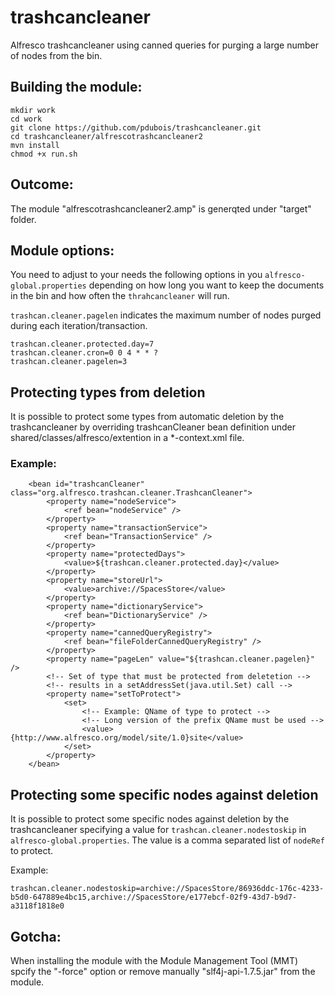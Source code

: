 # trashcancleaner
Alfresco trashcancleaner using canned queries for purging a large number of nodes from the bin.

## Building the module:

```
mkdir work
cd work
git clone https://github.com/pdubois/trashcancleaner.git
cd trashcancleaner/alfrescotrashcancleaner2
mvn install
chmod +x run.sh
```

## Outcome:
The module "alfrescotrashcancleaner2.amp" is generqted under "target" folder.

## Module options:

You need to adjust to your needs the following options in you `alfresco-global.properties` depending on how long you want to keep the documents in the bin and how often the `thrahcancleaner` will run.

`trashcan.cleaner.pagelen` indicates the maximum number of nodes purged during each iteration/transaction.

```
trashcan.cleaner.protected.day=7
trashcan.cleaner.cron=0 0 4 * * ?
trashcan.cleaner.pagelen=3
```
## Protecting types from deletion

It is possible to protect some types from  automatic deletion by the trashcancleaner by overriding trashcanCleaner bean definition under 
shared/classes/alfresco/extention in a *-context.xml file.


### Example:

```
	<bean id="trashcanCleaner" class="org.alfresco.trashcan.cleaner.TrashcanCleaner">
		<property name="nodeService">
			<ref bean="nodeService" />
		</property>
		<property name="transactionService">
			<ref bean="TransactionService" />
		</property>
		<property name="protectedDays">
			<value>${trashcan.cleaner.protected.day}</value>
		</property>
		<property name="storeUrl">
			<value>archive://SpacesStore</value>
		</property>
		<property name="dictionaryService">
			<ref bean="DictionaryService" />
		</property>
		<property name="cannedQueryRegistry">
			<ref bean="fileFolderCannedQueryRegistry" />
		</property>
		<property name="pageLen" value="${trashcan.cleaner.pagelen}" />
		<!-- Set of type that must be protected from deletetion -->
		<!-- results in a setAddressSet(java.util.Set) call -->
		<property name="setToProtect">
			<set>
			    <!-- Example: QName of type to protect -->
			    <!-- Long version of the prefix QName must be used -->
				<value>{http://www.alfresco.org/model/site/1.0}site</value>
			</set>
		</property>
	</bean>
```

## Protecting some specific nodes against deletion

It is possible to protect some specific nodes against deletion by the trashcancleaner specifying a value for `trashcan.cleaner.nodestoskip` in  `alfresco-global.properties`. The value is a comma separated list of `nodeRef` to protect.

Example:

```
trashcan.cleaner.nodestoskip=archive://SpacesStore/86936ddc-176c-4233-b5d0-647889e4bc15,archive://SpacesStore/e177ebcf-02f9-43d7-b9d7-a3118f1818e0
```


## Gotcha:
When installing the module with the Module Management Tool (MMT) spcify the "-force" option or remove manually "slf4j-api-1.7.5.jar" from the module.

 

 